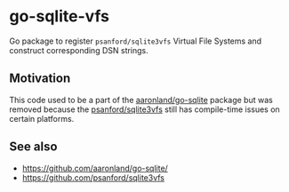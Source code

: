 # go-sqlite-vfs

Go package to register `psanford/sqlite3vfs` Virtual File Systems and construct corresponding DSN strings.

## Motivation

This code used to be a part of the [aaronland/go-sqlite](https://github.com/aaronland/go-sqlite/) package but was removed because the [psanford/sqlite3vfs](https://github.com/psanford/sqlite3vfs) still has compile-time issues on certain platforms.

## See also

* https://github.com/aaronland/go-sqlite/
* https://github.com/psanford/sqlite3vfs